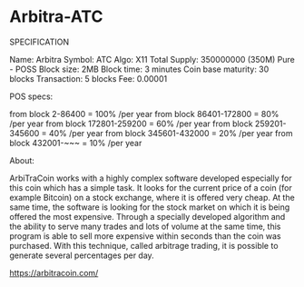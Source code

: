 # Arbitra-ATC
SPECIFICATION

Name: Arbitra
Symbol: ATC
Algo: X11
Total Supply: 350000000 (350M)
Pure - POSS
Block size: 2MB
Block time: 3 minutes
Coin base maturity: 30 blocks
Transaction: 5 blocks
Fee: 0.00001



POS specs:

from block 2-86400 = 100% /per year
from block 86401-172800 = 80% /per year
from block 172801-259200 = 60% /per year
from block 259201-345600 = 40% /per year
from block 345601-432000 = 20% /per year
from block 432001-~~~ = 10% /per year




About:

ArbiTraCoin works with a highly complex software developed especially for this coin which has a simple task. It looks for the current price of a coin (for example Bitcoin) on a stock exchange, where it is offered very cheap. At the same time, the software is looking for the stock market on which it is being offered the most expensive. Through a specially developed algorithm and the ability to serve many trades and lots of volume at the same time, this program is able to sell more expensive within seconds than the coin was purchased. With this technique, called arbitrage trading, it is possible to generate several percentages per day.


  https://arbitracoin.com/

